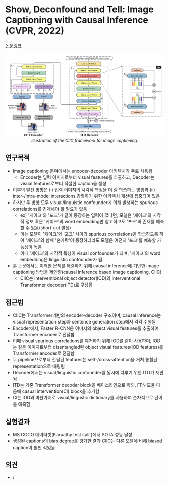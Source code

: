 # Show, Deconfound and Tell: Image Captioning with Causal Inference (CVPR, 2022)

[논문링크](https://openaccess.thecvf.com/content/CVPR2022/html/Liu_Show_Deconfound_and_Tell_Image_Captioning_With_Causal_Inference_CVPR_2022_paper.html)

<p align="center">
    <img width="600" alt='fig1' src="../img/liu2022show.png?raw=true"></br>
    <em><font size=2>Illustration of the CIIC framework for image captioning.</font></em>
</p>

## 연구목적
- Image captioning 분야에서는 encoder-decoder 아키텍처가 주로 사용됨
  - Encoder는 입력 이미지로부터 visual features를 추출하고, Decoder는 visual features로부터 적절한 caption을 생성
- 이후의 발전 방향은 (i) 입력 이미지의 시각적 특징을 더 잘 학습하는 방법과 (ii) inter-/intra-model interactions 강화하기 위한 아키텍처 개선에 집중되어 있음
- 하지만 두 방향 모두 visual/linguistic confounder에 의해 발생하는 spurious correlations를 경계해야 할 필요가 있음
  - ex) '케이크'와 '포크'가 같이 등장하는 입력이 많다면, 모델은 '케이크'의 시각적 정보 혹은 '케이크'의 word embedding만 참고하고도 '포크'의 존재를 예측할 수 있음(short-cut 발생)
  - 이는 모델이 '케이크'와 '포크' 사이의 spurious correlations을 학습하도록 하여 '케이크'와 함께 '숟가락'이 등장하더라도 모델은 여전히 '포크'를 예측할 가능성이 높음
  - 이때 '케이크'의 시각적 특성이 visual confounder가 되며, '케이크'의 word embedding은 linguistic confounder가 됨
- 본 논문에서는 이러한 문제를 해결하기 위해 causal inference에 기반한 image captioning 방법을 제안함(causal inference based image captioning, CIIC)
  - CIIC는 interventional object detector(IOD)와 interventional Transformer decoder(ITD)로 구성됨

## 접근법
- CIIC는 Transformer기반의 encoder-decoder 구조이며, causal inference는 visual representation step과 sentence generation step에서 각각 수행됨
- Encoder에서, Faster R-CNN은 이미지의 object visual features를 추출하여 Transformer encoder로 전달함
- 이때 visual spurious correlations를 제거하기 위해 IOD를 같이 사용하며, IOD는 같은 이미지로부터 disentangled된 object visual features(IOD features)를 Transformer encoder로 전달함
- 두 pipeline으로부터 전달된 features는 self-/cross-attention을 거쳐 통합된 representation으로 매핑됨
- Decoder에서는 visual/linguistic confounder를 동시에 다루기 위한 ITD가 제안됨
- ITD는 기존 Transformer decoder block을 베이스라인으로 하되, FFN 모듈 다음에 casual intervention(CI) block을 추가함
- CI는 IOD와 마찬가지로 visual/lingustic dictionary를 사용하여 순차적으로 단어를 예측함

## 실험결과
- MS COCO 데이터셋(Karpathy test split)에서 SOTA 성능 달성
- 생성된 captions의 bias degree를 평가한 결과 CIIC는 다른 모델에 비해 biased caption이 훨씬 적었음

## 의견
- /